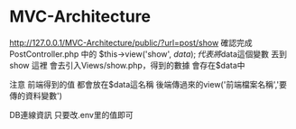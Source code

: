 # MVC-Architecture
http://127.0.0.1/MVC-Architecture/public/?url=post/show 確認完成
PostController.php 中的 $this->view('show', $data);
代表將$data這個變數 丟到 show 這裡
會去引入Views/show.php，得到的數據 會存在$data中

注意 
前端得到的值 都會放在$data這名稱
後端傳過來的view('前端檔案名稱','要傳的資料變數')


DB連線資訊 只要改.env里的值即可
